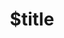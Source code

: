 ---
title: $title
second_title: Aspose.HTML for .NET API リファレンス
description: $description
type: docs
weight: $weight
url: /ja/net/$ref/
---